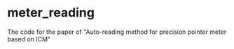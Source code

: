 # meter_reading
The code for the paper of "Auto-reading method for precision pointer meter based on ICM"
